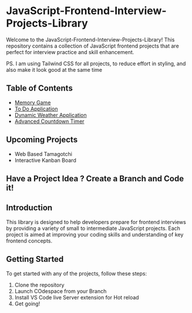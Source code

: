 # JavaScript-Frontend-Interview-Projects-Library

Welcome to the JavaScript-Frontend-Interview-Projects-Library! This repository contains a collection of JavaScript frontend projects that are perfect for interview practice and skill enhancement.

PS. I am using Tailwind CSS for all projects, to reduce effort in styling, and also make it look good at the same time

## Table of Contents
- [Memory Game](https://github.com/abhirupa-tech/JavaScript-Frontend-Interview-Projects-Library/tree/main/Memory-Game)
- [To Do Application](https://github.com/abhirupa-tech/JavaScript-Frontend-Interview-Projects-Library/tree/main/To-Do-App) 
- [Dynamic Weather Application](https://github.com/abhirupa-tech/JavaScript-Frontend-Interview-Projects-Library/tree/main/Weather-App-Using-Open-Weather) 
- [Advanced Countdown Timer](https://github.com/abhirupa-tech/JavaScript-Frontend-Interview-Projects-Library/tree/main/Advanced-Countdown-Timer) 

## Upcoming Projects
- Web Based Tamagotchi
- Interactive Kanban Board

## Have a Project Idea ? Create a Branch and Code it!




## Introduction
This library is designed to help developers prepare for frontend interviews by providing a variety of small to intermediate JavaScript projects. Each project is aimed at improving your coding skills and understanding of key frontend concepts.

## Getting Started
To get started with any of the projects, follow these steps:
1. Clone the repository
2. Launch COdespace from your Branch
3. Install VS Code live Server extension for Hot reload
4. Get going!